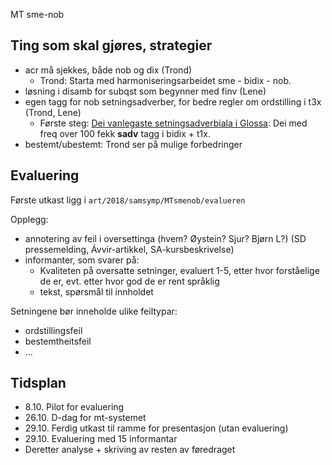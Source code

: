 MT sme-nob

## Ting som skal gjøres, strategier

* acr må sjekkes, både nob og dix (Trond)
    - Trond: Starta med harmoniseringsarbeidet sme - bidix - nob.
* løsning i disamb for subqst som begynner med finv (Lene)
* egen tagg for nob setningsadverber, for bedre regler om ordstilling i t3x (Trond, Lene)
    - Første steg: [Dei vanlegaste setningsadverbiala i Glossa](s_advl.freq): Dei med freq over 100 fekk **sadv** tagg i bidix + t1x.
* bestemt/ubestemt: Trond ser på mulige forbedringer

## Evaluering

Første utkast ligg i `art/2018/samsymp/MTsmenob/evalueren`

Opplegg:

* annotering av feil i oversettinga (hvem? Øystein? Sjur? Bjørn L?)
(SD pressemelding, Ávvir-artikkel, SA-kursbeskrivelse)
* informanter, som svarer på:
    - Kvaliteten på oversatte setninger, evaluert 1-5, etter hvor forståelige de er, evt. etter
   hvor god de er rent språklig
    - tekst, spørsmål til innholdet

Setningene bør inneholde ulike feiltypar:
* ordstillingsfeil
* bestemtheitsfeil
* ...

## Tidsplan
* 8.10. Pilot for evaluering
* 26.10. D-dag for mt-systemet
* 29.10. Ferdig utkast til ramme for presentasjon (utan evaluering)
* 29.10. Evaluering med 15 informantar
* Deretter analyse + skriving av resten av føredraget
